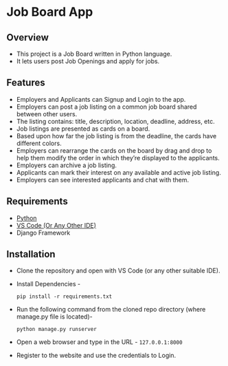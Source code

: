 # Job Board App
## Overview
* This project is a Job Board written in Python language.
* It lets users post Job Openings and apply for jobs.

## Features
* Employers and Applicants can Signup and Login to the app.
* Employers can post a job listing on a common job board shared between other users.
* The listing contains: title, description, location, deadline, address, etc.
* Job listings are presented as cards on a board.
* Based upon how far the job listing is from the deadline, the cards have different colors.
* Employers can rearrange the cards on the board by drag and drop to help them modify the order in which they’re displayed to the applicants.
* Employers can archive a job listing.
* Applicants can mark their interest on any available and active job listing.
* Employers can see interested applicants and chat with them.

## Requirements
* [Python](https://www.python.org/downloads/)
* [VS Code (Or Any Other IDE)](https://code.visualstudio.com/download)
* Django Framework

## Installation
* Clone the repository and open with VS Code (or any other suitable IDE).
* Install Dependencies - 

  ```pip install -r requirements.txt```
  
* Run the following command from the cloned repo directory (where manage.py file is located)- 

  ```python manage.py runserver```
* Open a web browser and type in the URL - ```127.0.0.1:8000```
* Register to the website and use the credentials to Login.

